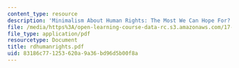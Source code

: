 ```yaml
---
content_type: resource
description: 'Minimalism About Human Rights: The Most We Can Hope For?'
file: /media/https%3A/open-learning-course-data-rc.s3.amazonaws.com/17-000j-political-philosophy-global-justice-spring-2003/83186c771253620a9a36bd96d5b00f8a_rdhumanrights.pdf
file_type: application/pdf
resourcetype: Document
title: rdhumanrights.pdf
uid: 83186c77-1253-620a-9a36-bd96d5b00f8a
---
```


